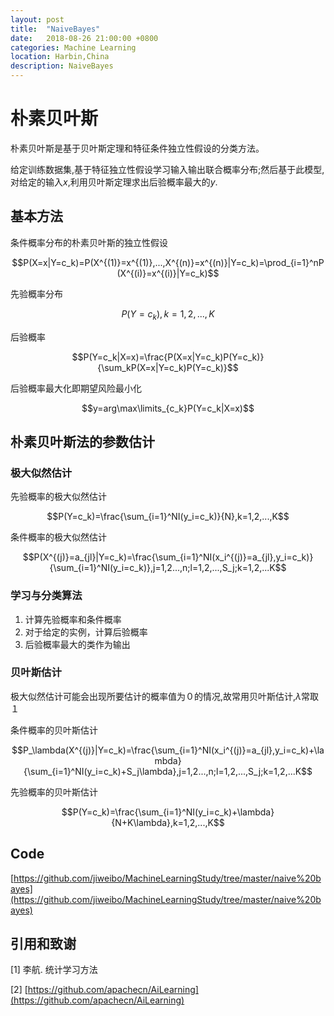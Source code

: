 ```yaml
---
layout: post
title:  "NaiveBayes"
date:   2018-08-26 21:00:00 +0800
categories: Machine Learning
location: Harbin,China
description: NaiveBayes 
---
```


# 朴素贝叶斯

朴素贝叶斯是基于贝叶斯定理和特征条件独立性假设的分类方法。

给定训练数据集,基于特征独立性假设学习输入输出联合概率分布;然后基于此模型,对给定的输入$x$,利用贝叶斯定理求出后验概率最大的$y$.

## 基本方法

条件概率分布的朴素贝叶斯的独立性假设

$$P(X=x|Y=c_k)=P(X^{(1)}=x^{(1)},...,X^{(n)}=x^{(n)}|Y=c_k)=\prod_{i=1}^nP(X^{(i)}=x^{(i)}|Y=c_k)$$

先验概率分布

$$P(Y=c_k),k=1,2,...,K$$

后验概率

$$P(Y=c_k|X=x)=\frac{P(X=x|Y=c_k)P(Y=c_k)}{\sum_kP(X=x|Y=c_k)P(Y=c_k)}$$

后验概率最大化即期望风险最小化

$$y=arg\max\limits_{c_k}P(Y=c_k|X=x)$$

## 朴素贝叶斯法的参数估计

### 极大似然估计

先验概率的极大似然估计

$$P(Y=c_k)=\frac{\sum_{i=1}^NI(y_i=c_k)}{N},k=1,2,...,K$$

条件概率的极大似然估计

$$P(X^{(j)}=a_{jl}|Y=c_k)=\frac{\sum_{i=1}^NI(x_i^{(j)}=a_{jl},y_i=c_k)}{\sum_{i=1}^NI(y_i=c_k)},j=1,2...,n;l=1,2,...,S_j;k=1,2,...K$$

### 学习与分类算法

1. 计算先验概率和条件概率
2. 对于给定的实例，计算后验概率
3. 后验概率最大的类作为输出

### 贝叶斯估计

极大似然估计可能会出现所要估计的概率值为０的情况,故常用贝叶斯估计,$\lambda$常取１

条件概率的贝叶斯估计

$$P_\lambda(X^{(j)}|Y=c_k)=\frac{\sum_{i=1}^NI(x_i^{(j)}=a_{jl},y_i=c_k)+\lambda}{\sum_{i=1}^NI(y_i=c_k)+S_j\lambda},j=1,2...,n;l=1,2,...,S_j;k=1,2,...K$$

先验概率的贝叶斯估计

$$P(Y=c_k)=\frac{\sum_{i=1}^NI(y_i=c_k)+\lambda}{N+K\lambda},k=1,2,...,K$$

## Code
[https://github.com/jiweibo/MachineLearningStudy/tree/master/naive%20bayes](https://github.com/jiweibo/MachineLearningStudy/tree/master/naive%20bayes)

## 引用和致谢

[1] 李航. 统计学习方法

[2] [https://github.com/apachecn/AiLearning](https://github.com/apachecn/AiLearning)